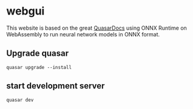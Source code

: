 webgui
=========

This website is based on the great [QuasarDocs](https://quasar.dev/) using ONNX Runtime on WebAssembly to run
neural network models in ONNX format.

## Upgrade quasar

```
quasar upgrade --install
```

## start development server

```
quasar dev
```





